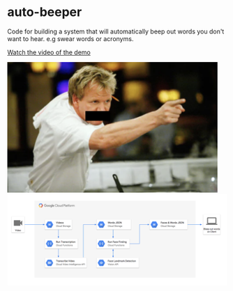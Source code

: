 # auto-beeper
Code for building a system that will automatically beep out words you don't want to hear. e.g swear words or acronyms.

[Watch the video of the demo](https://youtu.be/YPpYrDIY7bM?t=451)


<img src="gordon.png" height=300px>

<img src="gcp-diagram.png">
